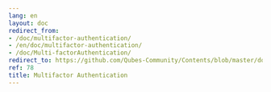 ```yaml
---
lang: en
layout: doc
redirect_from:
- /doc/multifactor-authentication/
- /en/doc/multifactor-authentication/
- /doc/Multi-factorAuthentication/
redirect_to: https://github.com/Qubes-Community/Contents/blob/master/docs/security/multifactor-authentication.md
ref: 78
title: Multifactor Authentication
---
```

